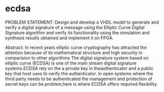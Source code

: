 # ecdsa
PROBLEM STATEMENT:
Design and develop a VHDL model to generate and verify a digital signature of a message using the Elliptic Curve Digital Signature algorithm and verify its functionality using the simulation and synthesis results obtained and implement it on FPGA.


Abstract:
In recent years elliptic curve cryptography has attracted the attention because of its mathematical structure and high security in comparision to other algorithms The digital signature system based on elliptic curve (ECDSA) is one of the main stream digital signature systems.ECDSA rely on the a private key in theauthenticator and a public key that host uses to verify the authenticator.
In open systems where the third party needs to be authenticated the management and protection of secret keys can be problem,here is where ECDSA offers required flexibility.
